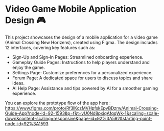 # Video Game Mobile Application Design 🎮
This project showcases the design of a mobile application for a video game (Animal Crossing New Horizens), created using Figma. 
The design includes 12 interfaces, covering key features such as:

- Sign-Up and Sign-In Pages: Streamlined onboarding experience. 
- Gameplay Guide Pages: Instructions to help players understand and enjoy the game.
- Settings Page: Customize preferences for a personalized experience.
- Forum Page: A dedicated space for users to discuss topics and share ideas.
- AI Help Page: Assistance and tips powered by AI for a smoother gaming experience.

You can explore the prototype flow of the app here :
https://www.figma.com/proto/Rf3lKczMVHpfskEpvBDzrw/Animal-Crossing-Guide-App?node-id=92-1593&p=f&t=vU0Nd8pxiqAfqqWk-1&scaling=scale-down&content-scaling=responsive&page-id=92%3A592&starting-point-node-id=92%3A1593
